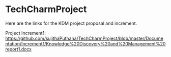 # TechCharmProject

Here are the links for the KDM project proposal and increment.

Project Increment1:
https://github.com/sujithaPuthana/TechCharmProject/blob/master/Documentation/Increment1/Knowledge%20Discovery%20and%20Management%20report1.docx
